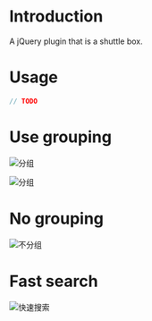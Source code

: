 # Introduction
A jQuery plugin that is a shuttle box.

# Usage
```js
// TODO
```

# Use grouping

![分组](https://github.com/nekolr/jquery-transfer/blob/master/snapshot/20180815211719.png)

![分组](https://github.com/nekolr/jquery-transfer/blob/master/snapshot/20180815211740.png)

# No grouping

![不分组](https://github.com/nekolr/jquery-transfer/blob/master/snapshot/20180815211809.png)

# Fast search

![快速搜索](https://github.com/nekolr/jquery-transfer/blob/master/snapshot/20180815211846.png)

